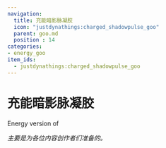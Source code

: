 ```yaml
---
navigation:
  title: 充能暗影脉凝胶
  icon: "justdynathings:charged_shadowpulse_goo"
  parent: goo.md
  position : 14
categories:
- energy_goo
item_ids:
  - justdynathings:charged_shadowpulse_goo
---
```


# 充能暗影脉凝胶

Energy version of <ItemLink id="justdirethings:gooblock_tier4"/>

<BlockImage id="justdynathings:charged_shadowpulse_goo" scale="4.0" p:alive="false"/>
<BlockImage id="justdynathings:charged_shadowpulse_goo" scale="4.0" p:alive="true"/>

*主要是为各位内容创作者们准备的。*

<RecipeFor id="justdynathings:charged_shadowpulse_goo" />